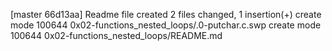 [master 66d13aa] Readme file created
 2 files changed, 1 insertion(+)
 create mode 100644 0x02-functions_nested_loops/.0-putchar.c.swp
 create mode 100644 0x02-functions_nested_loops/README.md
